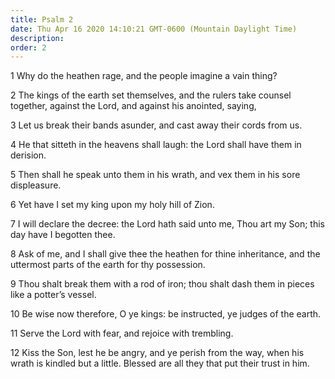 ```yaml
---
title: Psalm 2
date: Thu Apr 16 2020 14:10:21 GMT-0600 (Mountain Daylight Time)
description: 
order: 2
---
```


<span></span>
<p>1 Why do the heathen rage, and the people imagine a vain thing?</p>
<p>
  2 The kings of the earth set themselves, and the rulers take counsel together,
  against the Lord, and against his anointed, saying,
</p>
<p>3 Let us break their bands asunder, and cast away their cords from us.</p>
<p>
  4 He that sitteth in the heavens shall laugh: the Lord shall have them in
  derision.
</p>
<p>
  5 Then shall he speak unto them in his wrath, and vex them in his sore
  displeasure.
</p>
<p>6 Yet have I set my king upon my holy hill of Zion.</p>
<p>
  7 I will declare the decree: the Lord hath said unto me, Thou art my Son; this
  day have I begotten thee.
</p>
<p>
  8 Ask of me, and I shall give thee the heathen for thine inheritance, and the
  uttermost parts of the earth for thy possession.
</p>
<p>
  9 Thou shalt break them with a rod of iron; thou shalt dash them in pieces
  like a potter&#x2019;s vessel.
</p>
<p>
  10 Be wise now therefore, O ye kings: be instructed, ye judges of the earth.
</p>
<p>11 Serve the Lord with fear, and rejoice with trembling.</p>
<p>
  12 Kiss the Son, lest he be angry, and ye perish from the way, when his wrath
  is kindled but a little. Blessed are all they that put their trust in him.
</p>
